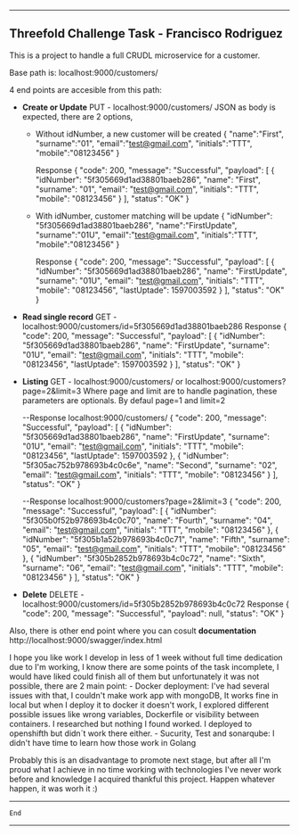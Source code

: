 -----------------------------------------------
Threefold Challenge Task - Francisco Rodriguez
-----------------------------------------------

This is a project to handle a full CRUDL microservice for a customer.

Base path is: localhost:9000/customers/

4 end points are accesible from this path:
- **Create or Update** PUT - localhost:9000/customers/ 
	JSON as body is expected, there are 2 options, 
	- Without idNumber, a new customer will be created
		{
			"name":"First",
			"surname":"01",
			"email":"test@gmail.com",
			"initials":"TTT",
			"mobile":"08123456"
		}
		
		Response
		{
			"code": 200,
			"message": "Successful",
			"payload": [
				{
					"idNumber": "5f305669d1ad38801baeb286",
					"name": "First",
					"surname": "01",
					"email": "test@gmail.com",
					"initials": "TTT",
					"mobile": "08123456"
				}
			],
			"status": "OK"
		}
	
	
	- With idNumber, customer matching will be update
		{
			"idNumber": "5f305669d1ad38801baeb286",
			"name":"FirstUpdate",
			"surname":"01U",
			"email":"test@gmail.com",
			"initials":"TTT",
			"mobile":"08123456"
		}
		
		Response
		{
			"code": 200,
			"message": "Successful",
			"payload": [
				{
					"idNumber": "5f305669d1ad38801baeb286",
					"name": "FirstUpdate",
					"surname": "01U",
					"email": "test@gmail.com",
					"initials": "TTT",
					"mobile": "08123456",
					"lastUptade": 1597003592
				}
			],
			"status": "OK"
		}
		
- **Read single record** GET - localhost:9000/customers/id=5f305669d1ad38801baeb286
	Response
	{
		"code": 200,
		"message": "Successful",
		"payload": [
			{
				"idNumber": "5f305669d1ad38801baeb286",
				"name": "FirstUpdate",
				"surname": "01U",
				"email": "test@gmail.com",
				"initials": "TTT",
				"mobile": "08123456",
				"lastUptade": 1597003592
			}
		],
		"status": "OK"
	}
	
- **Listing** GET - localhost:9000/customers/ or localhost:9000/customers?page=2&limit=3
	Where page and limit are to handle pagination, these parameters are optionals. By defaul page=1 and limit=2
	
	--Response localhost:9000/customers/ 
	{
		"code": 200,
		"message": "Successful",
		"payload": [
			{
				"idNumber": "5f305669d1ad38801baeb286",
				"name": "FirstUpdate",
				"surname": "01U",
				"email": "test@gmail.com",
				"initials": "TTT",
				"mobile": "08123456",
				"lastUptade": 1597003592
			},
			{
				"idNumber": "5f305ac752b978693b4c0c6e",
				"name": "Second",
				"surname": "02",
				"email": "test@gmail.com",
				"initials": "TTT",
				"mobile": "08123456"
			}
		],
		"status": "OK"
	}
	
	
	--Response localhost:9000/customers?page=2&limit=3
	{
		"code": 200,
		"message": "Successful",
		"payload": [
			{
				"idNumber": "5f305b0f52b978693b4c0c70",
				"name": "Fourth",
				"surname": "04",
				"email": "test@gmail.com",
				"initials": "TTT",
				"mobile": "08123456"
			},
			{
				"idNumber": "5f305b1a52b978693b4c0c71",
				"name": "Fifth",
				"surname": "05",
				"email": "test@gmail.com",
				"initials": "TTT",
				"mobile": "08123456"
			},
			{
				"idNumber": "5f305b2852b978693b4c0c72",
				"name": "Sixth",
				"surname": "06",
				"email": "test@gmail.com",
				"initials": "TTT",
				"mobile": "08123456"
			}
		],
		"status": "OK"
	}
	
- **Delete** DELETE - localhost:9000/customers/id=5f305b2852b978693b4c0c72
	Response
	{
		"code": 200,
		"message": "Successful",
		"payload": null,
		"status": "OK"
	}
	
	
Also, there is other end point where you can cosult **documentation** http://localhost:9000/swagger/index.html



I hope you like work I develop in less of 1 week without full time dedication due to I'm working, I know there are some points of the task incomplete, I would have liked could finish all of them but unfortunately it was not possible, there are 2 main point:
	- Docker deployment: I've had several issues with that, I couldn't make work app with mongoDB, It works fine in local but when I deploy it to docker it doesn't work, I explored different possible issues like wrong variables, Dockerfile or visibility between containers. I researched but nothing I found worked. I deployed to openshifth but didn´t work there either.
	- Sucurity, Test and sonarqube: I didn't have time to learn how those work in Golang
	
Probably this is an disadvantage to promote next stage, but after all I'm proud what I achieve in no time working with technologies I've never work before and knowledge I acquired thankful this project. Happen whatever happen, it was worh it :)


------------
	End
------------
